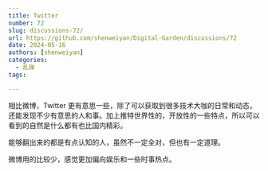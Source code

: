 ```yaml
---
title: Twitter
number: 72
slug: discussions-72/
url: https://github.com/shenweiyan/Digital-Garden/discussions/72
date: 2024-05-16
authors: [shenweiyan]
categories: 
  - 乱弹
tags: 

---
```


相比微博，Twitter 更有意思一些，除了可以获取到很多技术大咖的日常和动态，还能发现不少有意思的人和事。加上推特世界性的，开放性的一些特点，所以可以看到的自然是什么都有也比国内精彩。

<!-- more -->

能够翻出来的都是有点认知的人，虽然不一定全对，但也有一定道理。

微博用的比较少，感觉更加偏向娱乐和一些时事热点。

<script src="https://giscus.app/client.js"
	data-repo="shenweiyan/Digital-Garden"
	data-repo-id="R_kgDOKgxWlg"
	data-mapping="number"
	data-term="72"
	data-reactions-enabled="1"
	data-emit-metadata="0"
	data-input-position="bottom"
	data-theme="light"
	data-lang="zh-CN"
	crossorigin="anonymous"
	async>
</script>
